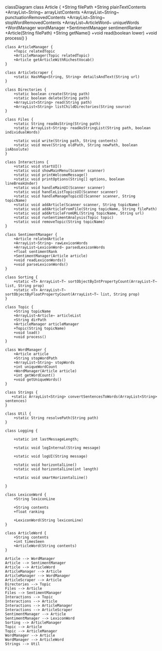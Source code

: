 classDiagram
    class Article {
        +String filePath
        +String plainTextContents
        +ArrayList~String~ arrayListContents
        +ArrayList~String~ punctuationRemovedContents
        +ArrayList~String~ stopWordRemovedContents
        +ArrayList~ArticleWord~ uniqueWords
        +WordManager wordManager
        +SentimentManager sentimentRanker
        +Article(String filePath)
        +String getName()
        +void read(boolean lower)
        +void process()
    }

    class ArticleManager {
        +Topic relatedTopic
        +ArticleManager(Topic relatedTopic)
        +Article getArticleWithRichestVocab()
    }

    class ArticleScraper {
        +static HashMap<String, String> detailsAndText(String url)
    }

    class Directories {
        +static boolean create(String path)
        +static boolean delete(String path)
        +ArrayList<String> read(String path)
        +ArrayList<String> listChildDirectories(String source)
    }

    class Files {
        +static String readAsString(String path)
        +static ArrayList~String~ readAsStringList(String path, boolean individualWords)

        +static void write(String path, String contents)
        +static void move(String oldPath, String newPath, boolean isAbsolute)
    }

    class Interactions {
        +static void startUI()
        +static void showMainMenu(Scanner scanner)
        +static void printWelcomeMessage()
        +static void printOptions(String[] options, boolean lineBreakUnder)
        +static void handleMainUI(Scanner scanner)
        +static void handleListTopicsUI(Scanner scanner)
        +static void handleManageTopicUI(Scanner scanner, String topicName)
        +static void addArticle(Scanner scanner, String topicName)
        +static void addArticleFromFile(String topicName, String filePath)
        +static void addArticleFromURL(String topicName, String url)
        +static void runSentimentAnalysis(Topic topic)
        +static void removeTopic(String topicName)
    }

    class SentimentManager {
        +Article relatedArticle
        +ArrayList~String~ rawLexiconWords
        +ArrayList~LexiconWord~ parsedLexiconWords
        +float sentimentRank
        +SentimentManager(Article article)
        +void readLexiconWords()
        +void parseLexiconWords()
    }

    class Sorting {
        +static <T> ArrayList~T~ sortObjectByIntPropertyCount(ArrayList~T~ list, String prop)
        +static <T> ArrayList~T~ sortObjectByFloatPropertyCount(ArrayList~T~ list, String prop)
    }

    class Topic {
        +String topicName
        +ArrayList~Article~ articleList
        +String dirPath
        +ArticleManager articleManager
        +Topic(String topicName)
        +void load()
        +void process()
    }

    class WordManager {
        +Article article
        +String stopWordPath
        +ArrayList~String~ stopWords
        +int uniqueWordCount
        +WordManager(Article article)
        +int getWordCount()
        +void getUniqueWords()
    }

    class Strings {
       +static ArrayList<String> convertSentencesToWords(ArrayList<String> sentences)
    }

    class Util {
        +static String resolvePath(String path)
    }

    class Logging {

        +static int lastMessageLength;

        +static void logInternal(String message)

        +static void logUI(String message)

        +static void horizontalLine()
        +static void horizontalLine(int length)

        +static void smartHorizontalLine()

    }

    class LexiconWord {
        +String lexiconLine 
        
        +String contents
        +float ranking

        +LexiconWord(String lexiconLine)
    }

    class ArticleWord {
        +String contents
        +int timesSeen
        +ArticleWord(String contents)
    }

    Article --> WordManager
    Article --> SentimentManager
    Article --> ArticleWord
    ArticleManager --> Article
    ArticleManager --> WordManager
    ArticleScraper --> Article
    Directories --> Topic
    Files --> Article
    Files --> SentimentManager
    Interactions --> Topic
    Interactions --> Article
    Interactions --> ArticleManager
    Interactions --> ArticleScraper
    SentimentManager --> Article
    SentimentManager --> LexiconWord
    Sorting --> ArticleManager
    Topic --> Article
    Topic --> ArticleManager
    WordManager --> Article
    WordManager --> ArticleWord
    Strings --> Util